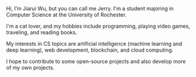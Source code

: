 Hi, I’m Jiarui Wu, but you can call me Jerry. I'm a student majoring in Computer Science at the University of Rochester.

I'm a cat lover, and my hobbies include programming, playing video games, traveling, and reading books.

My interests in CS topics are artificial intelligence (machine learning and deep learning), web development, blockchain, and cloud computing.

I hope to contribute to some open-source projects and also develop more of my own projects.
